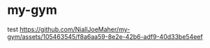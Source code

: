 # my-gym
test
https://github.com/NiallJoeMaher/my-gym/assets/105463545/f8a6aa59-8e2e-42b6-adf9-40d33be54eef
